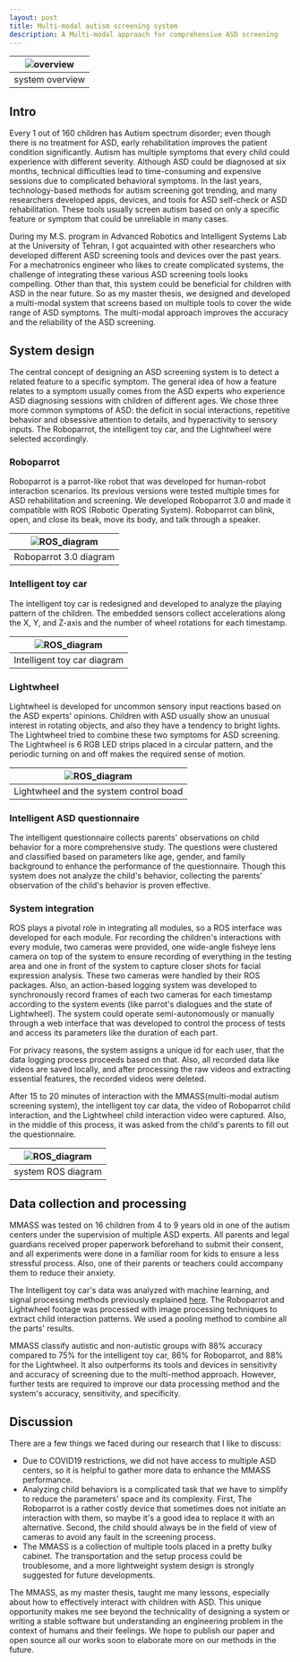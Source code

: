 ```yaml
---
layout: post
title: Multi-modal autism screening system
description: A Multi-modal approach for comprehensive ASD screening
---
```


|![overview](https://bijanmehr.github.io/assets/mmass/overview.png)|
|:-:|
|system overview|

## Intro

Every 1 out of 160 children has Autism spectrum disorder; even though there is no treatment for ASD, early rehabilitation improves the patient condition significantly. Autism has multiple symptoms that every child could experience with different severity. Although ASD could be diagnosed at six months, technical difficulties lead to time-consuming and expensive sessions due to complicated behavioral symptoms.
In the last years, technology-based methods for autism screening got trending, and many researchers developed apps, devices, and tools for ASD self-check or ASD rehabilitation. These tools usually screen autism based on only a specific feature or symptom that could be unreliable in many cases.

During my M.S. program in Advanced Robotics and Intelligent Systems Lab at the University of Tehran, I got acquainted with other researchers who developed different ASD screening tools and devices over the past years. For a mechatronics engineer who likes to create complicated systems, the challenge of integrating these various ASD screening tools looks compelling. Other than that, this system could be beneficial for children with ASD in the near future. So as my master thesis, we designed and developed a multi-modal system that screens based on multiple tools to cover the wide range of ASD symptoms. The multi-modal approach improves the accuracy and the reliability of the ASD screening.

## System design

The central concept of designing an ASD screening system is to detect a related feature to a specific symptom. The general idea of how a feature relates to a symptom usually comes from the ASD experts who experience ASD diagnosing sessions with children of different ages.
We chose three more common symptoms of ASD: the deficit in social interactions, repetitive behavior and obsessive attention to details, and hyperactivity to sensory inputs. The Roboparrot, the intelligent toy car, and the Lightwheel were selected accordingly.

### Roboparrot

Roboparrot is a parrot-like robot that was developed for human-robot interaction scenarios. Its previous versions were tested multiple times for ASD rehabilitation and screening. We developed Roboparrot 3.0 and made it compatible with ROS (Robotic Operating System).
Roboparrot can blink, open, and close its beak, move its body, and talk through a speaker.

|![ROS_diagram](https://bijanmehr.github.io/assets/mmass/roboparrot_diagram.png)|
|:-:|
|Roboparrot 3.0 diagram|

### Intelligent toy car

The intelligent toy car is redesigned and developed to analyze the playing pattern of the children. The embedded sensors collect accelerations along the X, Y, and Z-axis and the number of wheel rotations for each timestamp.

|![ROS_diagram](https://bijanmehr.github.io/assets/mmass/car_diagram.png)|
|:-:|
|Intelligent toy car diagram|

### Lightwheel

Lightwheel is developed for uncommon sensory input reactions based on the ASD experts' opinions. Children with ASD usually show an unusual interest in rotating objects, and also they have a tendency to bright lights. The Lightwheel tried to combine these two symptoms for ASD screening. The Lightwheel is 6 RGB LED strips placed in a circular pattern, and the periodic turning on and off makes the required sense of motion.

|![ROS_diagram](https://bijanmehr.github.io/assets/mmass/lightwheel.png)|
|:-:|
|Lightwheel and the system control boad|

### Intelligent ASD questionnaire

The intelligent questionnaire collects parents' observations on child behavior for a more comprehensive study. The questions were clustered and classified based on parameters like age, gender, and family background to enhance the performance of the questionnaire. Though this system does not analyze the child's behavior, collecting the parents' observation of the child's behavior is proven effective.

### System integration

ROS plays a pivotal role in integrating all modules, so a ROS interface was developed for each module. For recording the children's interactions with every module, two cameras were provided, one wide-angle fisheye lens camera on top of the system to ensure recording of everything in the testing area and one in front of the system to capture closer shots for facial expression analysis. These two cameras were handled by their ROS packages. Also, an action-based logging system was developed to synchronously record frames of each two cameras for each timestamp according to the system events (like parrot's dialogues and the state of Lightwheel). The system could operate semi-autonomously or manually through a web interface that was developed to control the process of tests and access its parameters like the duration of each part.

For privacy reasons, the system assigns a unique id for each user, that the data logging process proceeds based on that. Also, all recorded data like videos are saved locally, and after processing the raw videos and extracting essential features, the recorded videos were deleted.

After 15 to 20 minutes of interaction with the MMASS(multi-modal autism screening system), the intelligent toy car data, the video of Roboparrot child interaction, and the Lightwheel child interaction video were captured. Also, in the middle of this process, it was asked from the child's parents to fill out the questionnaire.

|![ROS_diagram](https://bijanmehr.github.io/assets/mmass/ROS_diagram.png)|
|:-:|
|system ROS diagram|

## Data collection and processing

MMASS was tested on 16 children from 4 to 9 years old in one of the autism centers under the supervision of multiple ASD experts. All parents and legal guardians received proper paperwork beforehand to submit their consent, and all experiments were done in a familiar room for kids to ensure a less stressful process. Also, one of their parents or teachers could accompany them to reduce their anxiety.

The Intelligent toy car's data was analyzed with machine learning, and signal processing methods previously explained [here](https://bijanmehr.github.io/projects/intelligent_car/). The Roboparrot and Lightwheel footage was processed with image processing techniques to extract child interaction patterns. We used a pooling method to combine all the parts' results.

MMASS classify autistic and non-autistic groups with 88% accuracy compared to 75% for the intelligent toy car, 86% for Roboparrot, and 88% for the Lightwheel. It also outperforms its tools and devices in sensitivity and accuracy of screening due to the multi-method approach. However, further tests are required to improve our data processing method and the system's accuracy, sensitivity, and specificity.


## Discussion

There are a few things we faced during our research that I like to discuss:
- Due to COVID19 restrictions, we did not have access to multiple ASD centers, so it is helpful to gather more data to enhance the MMASS performance.
- Analyzing child behaviors is a complicated task that we have to simplify to reduce the parameters' space and its complexity. First, The Roboparrot is a rather costly device that sometimes does not initiate an interaction with them, so maybe it's a good idea to replace it with an alternative. Second, the child should always be in the field of view of cameras to avoid any fault in the screening process.
- The MMASS is a collection of multiple tools placed in a pretty bulky cabinet. The transportation and the setup process could be troublesome, and a more lightweight system design is strongly suggested for future developments.

The MMASS, as my master thesis, taught me many lessons, especially about how to effectively interact with children with ASD. This unique opportunity makes me see beyond the technicality of designing a system or writing a stable software but understanding an engineering problem in the context of humans and their feelings.
We hope to publish our paper and open source all our works soon to elaborate more on our methods in the future.



